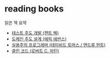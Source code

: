 # reading books

읽은 책 요약

- [테스트 주도 개발 (켄트 벡)](https://github.com/cocoder16/reading-books/blob/master/TDD.md)
- [도메인 주도 설계 (에릭 에반스)](https://github.com/cocoder16/reading-books/blob/master/DDD.md)
- [실용주의 프로그래머 (데이비드 토머스 / 앤드류 헌트)](https://github.com/cocoder16/reading-books/blob/master/ThePragmaticProgrammer)
- [클린 코드 (로버트 C. 마틴)](https://github.com/cocoder16/reading-books/tree/master/CleanCode)
